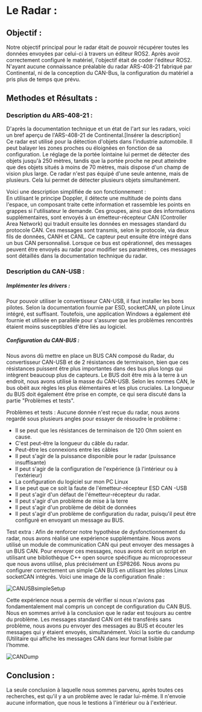 # Le Radar :

## Objectif : 
Notre objectif principal pour le radar était de pouvoir récupérer toutes les données envoyées par celui-ci à travers un éditeur ROS2. Après avoir correctement configuré le matériel, l'objectif était de coder l'éditeur ROS2. N'ayant aucune connaissance préalable du radar ARS-408-21 fabriqué par Continental, ni de la conception du CAN-Bus, la configuration du matériel a pris plus de temps que prévu.

## Methodes et Résultats :

### Description du ARS-408-21 : 
D'après la documentation technique et un état de l'art sur les radars, voici un bref aperçu de l'ARS-408-21 de Continental.[Insérer la description]  
Ce radar est utilisé pour la détection d'objets dans l'industrie automobile. Il peut balayer les zones proches ou éloignées en fonction de sa configuration. Le réglage de la portée lointaine lui permet de détecter des objets jusqu'à 250 mètres, tandis que la portée proche ne peut atteindre que des objets situés à moins de 70 mètres, mais dispose d'un champ de vision plus large. Ce radar n'est pas équipé d'une seule antenne, mais de plusieurs. Cela lui permet de détecter plusieurs objets simultanément. 

Voici une description simplifiée de son fonctionnement :  
En utilisant le principe Doppler, il détecte une multitude de points dans l'espace, un composant traite cette information et rassemble les points en grappes si l'utilisateur le demande. Ces groupes, ainsi que des informations supplémentaires, sont envoyés à un émetteur-récepteur CAN (Controller Area Network) qui traduit ensuite les données en messages standard du protocole CAN. Ces messages sont transmis, selon le protocole, via deux fils de données, CANH et CANL. Ce capteur peut ensuite être intégré dans un bus CAN personnalisé. Lorsque ce bus est opérationnel, des messages peuvent être envoyés au radar pour modifier ses paramètres, ces messages sont détaillés dans la documentation technique du radar.

### Description du CAN-USB :

##### Implémenter les drivers : 
Pour pouvoir utiliser le convertisseur CAN-USB, il faut installer les bons pilotes. Selon la documentation fournie par ESD, socketCAN, un pilote Linux intégré, est suffisant. Toutefois, une application Windows a également été fournie et utilisée en parallèle pour s'assurer que les problèmes rencontrés étaient moins susceptibles d'être liés au logiciel.

##### Configuration du CAN-BUS :
Nous avons dû mettre en place un BUS CAN composé du Radar, du convertisseur CAN-USB et de 2 résistances de terminaison, bien que ces résistances puissent être plus importantes dans des bus plus longs qui intègrent beaucoup plus de capteurs. Le BUS doit être mis à la terre à un endroit, nous avons utilisé la masse du CAN-USB. Selon les normes CAN, le bus obéit aux règles les plus élémentaires et les plus cruciales. La longueur du BUS doit également être prise en compte, ce qui sera discuté dans la partie "Problèmes et tests".

Problèmes et tests :
Aucune donnée n'est reçue du radar, nous avons regardé sous plusieurs angles pour essayer de résoudre le problème :
- Il se peut que les résistances de terminaison de 120 Ohm soient en cause.
- C'est peut-être la longueur du câble du radar.
- Peut-être les connexions entre les câbles
- Il peut s'agir de la puissance disponible pour le radar (puissance insuffisante)
- Il peut s'agir de la configuration de l'expérience (à l'intérieur ou à l'extérieur)
- La configuration du logiciel sur mon PC Linux
- Il se peut que ce soit la faute de l'émetteur-récepteur ESD CAN -USB
- Il peut s'agir d'un défaut de l'émetteur-récepteur du radar.
- Il peut s'agir d'un problème de mise à la terre
- Il peut s'agir d'un problème de débit de données 
- Il peut s'agir d'un problème de configuration du radar, puisqu'il peut être configuré en envoyant un message au BUS.

Test extra :
Afin de renforcer notre hypothèse de dysfonctionnement du radar, nous avons réalisé une expérience supplémentaire. Nous avons utilisé un module de communication CAN qui peut envoyer des messages à un BUS CAN. Pour envoyer ces messages, nous avons écrit un script en utilisant une bibliothèque C++ open source spécifique au microprocesseur que nous avons utilisé, plus précisément un ESP8266. Nous avons pu configurer correctement un simple CAN BUS en utilisant les pilotes Linux socketCAN intégrés. Voici une image de la configuration finale :
 
![CANUSBsimpleSetup](https://github.com/LiamKaist/TricycleResearch/assets/117256858/63c3bfba-daea-49d8-a666-00e248d66d73)

Cette expérience nous a permis de vérifier si nous n'avions pas fondamentalement mal compris un concept de configuration du CAN BUS. Nous en sommes arrivé à la conclusion que le radar est toujours au centre du problème. 
Les messages standard CAN ont été transférés sans problème, nous avons pu envoyer des messages au BUS et écouter les messages qui y étaient envoyés, simultanément. Voici la sortie du candump (Utilitaire qui affiche les messages CAN dans leur format lisible par l'homme. 
 
![CANDump](https://github.com/LiamKaist/TricycleResearch/assets/117256858/9bec96fe-8b18-4ed4-889a-4ed96711af75)

## Conclusion :
La seule conclusion à laquelle nous sommes parvenu, après toutes ces recherches, est qu'il y a un problème avec le radar lui-même. Il n'envoie aucune information, que nous le testions à l'intérieur ou à l'extérieur. 

